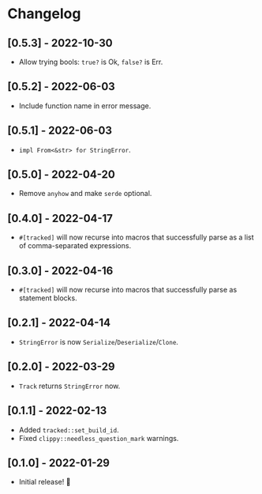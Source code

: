 # Changelog

## [0.5.3] - 2022-10-30

- Allow trying bools: `true?` is Ok, `false?` is Err.

## [0.5.2] - 2022-06-03

- Include function name in error message.

## [0.5.1] - 2022-06-03

- `impl From<&str> for StringError`.

## [0.5.0] - 2022-04-20

- Remove `anyhow` and make `serde` optional.

## [0.4.0] - 2022-04-17

- `#[tracked]` will now recurse into macros that successfully parse as a list of comma-separated expressions.

## [0.3.0] - 2022-04-16

- `#[tracked]` will now recurse into macros that successfully parse as statement blocks.

## [0.2.1] - 2022-04-14

- `StringError` is now `Serialize`/`Deserialize`/`Clone`.

## [0.2.0] - 2022-03-29

- `Track` returns `StringError` now.

## [0.1.1] - 2022-02-13

- Added `tracked::set_build_id`.
- Fixed `clippy::needless_question_mark` warnings.

## [0.1.0] - 2022-01-29

- Initial release! 🎉
